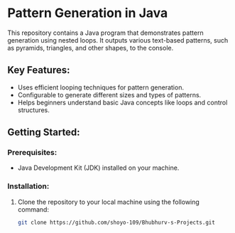 # Pattern Generation in Java

This repository contains a Java program that demonstrates pattern generation using nested loops. It outputs various text-based patterns, such as pyramids, triangles, and other shapes, to the console.

## Key Features:
- Uses efficient looping techniques for pattern generation.
- Configurable to generate different sizes and types of patterns.
- Helps beginners understand basic Java concepts like loops and control structures.

## Getting Started:

### Prerequisites:
- Java Development Kit (JDK) installed on your machine.

### Installation:
1. Clone the repository to your local machine using the following command:
   ```bash
   git clone https://github.com/shoyo-109/Bhubhurv-s-Projects.git
